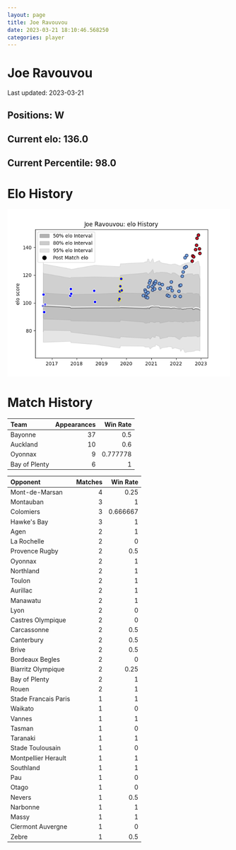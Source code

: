```yaml
---  
layout: page  
title: Joe Ravouvou  
date: 2023-03-21 18:10:46.568250  
categories: player  
---
```

# Joe Ravouvou


Last updated: 2023-03-21
## Positions: W

## Current elo: 136.0

## Current Percentile: 98.0

# Elo History


![elo history](history_JoeRavouvou.png)
# Match History


| Team          |   Appearances |   Win Rate |
|:--------------|--------------:|-----------:|
| Bayonne       |            37 |   0.5      |
| Auckland      |            10 |   0.6      |
| Oyonnax       |             9 |   0.777778 |
| Bay of Plenty |             6 |   1        |

| Opponent             |   Matches |   Win Rate |
|:---------------------|----------:|-----------:|
| Mont-de-Marsan       |         4 |   0.25     |
| Montauban            |         3 |   1        |
| Colomiers            |         3 |   0.666667 |
| Hawke's Bay          |         3 |   1        |
| Agen                 |         2 |   1        |
| La Rochelle          |         2 |   0        |
| Provence Rugby       |         2 |   0.5      |
| Oyonnax              |         2 |   1        |
| Northland            |         2 |   1        |
| Toulon               |         2 |   1        |
| Aurillac             |         2 |   1        |
| Manawatu             |         2 |   1        |
| Lyon                 |         2 |   0        |
| Castres Olympique    |         2 |   0        |
| Carcassonne          |         2 |   0.5      |
| Canterbury           |         2 |   0.5      |
| Brive                |         2 |   0.5      |
| Bordeaux Begles      |         2 |   0        |
| Biarritz Olympique   |         2 |   0.25     |
| Bay of Plenty        |         2 |   1        |
| Rouen                |         2 |   1        |
| Stade Francais Paris |         1 |   1        |
| Waikato              |         1 |   0        |
| Vannes               |         1 |   1        |
| Tasman               |         1 |   0        |
| Taranaki             |         1 |   1        |
| Stade Toulousain     |         1 |   0        |
| Montpellier Herault  |         1 |   1        |
| Southland            |         1 |   1        |
| Pau                  |         1 |   0        |
| Otago                |         1 |   0        |
| Nevers               |         1 |   0.5      |
| Narbonne             |         1 |   1        |
| Massy                |         1 |   1        |
| Clermont Auvergne    |         1 |   0        |
| Zebre                |         1 |   0.5      |